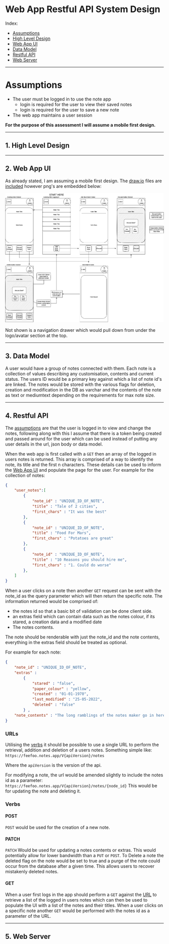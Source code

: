 # Web App Restful API System Design
Index:

* [Assumptions](#assumptions)
* [High Level Design](#1-high-level-design)
* [Web App UI](#2-web-app-ui)
* [Data Model](#3-data-model)
* [Restful API](#4-restful-api)
* [Web Server](#5-web-server)

---
# Assumptions
* The user must be logged in to use the note app
    * login is required for the user to view their saved notes
    * login is required for the user to save a new note
* The web app maintains a user session

**For the purpose of this assessment I will assume a mobile first design.**

---
## 1. High Level Design

---
## 2. Web App UI
As already stated, I am assuming a mobile first design. The [draw.io](https://app.diagrams.net/) files are [included](/app/src/main/java/feefo_assessment/ApiDesign/resources/drawIOfile/wire_frame.drawio) however png's are embedded below:

![App Wireframe](/app/src/main/java/feefo_assessment/ApiDesign/resources/images/wire_frame.png)

Not shown is a navigation drawer which would pull down from under the logo/avatar section at the top.

---
## 3. Data Model
A user would have a group of notes connected with them. Each note is a collection of values describing any customisation, contents and current status.
The users ID would be a primary key against which a list of note id's are linked. The notes would be stored with the various flags for deletion, creation and modification in the DB as varchar and the contents of the note as text or mediumtext depending on the requirements for max note size.

---
## 4. Restful API
The [assumptions](#assumptions) are that the user is logged in to view and change the notes, following along with this I assume that there is a token being created and passed around for the user which can be used instead of putting any user details in the url, json body or data model.

When the web app is first called with a ```GET``` then an array of the logged in users notes is returned. This array is comprised of a way to identify the note, its title and the first n characters. These details can be used to inform the [Web App UI](#2-web-app-ui) and populate the page for the user. 
For example for the collection of notes:

```json
{
    "user_notes":[
        {
            "note_id" : "UNIQUE_ID_OF_NOTE",
            "title" : "Tale of 2 cities",
            "first_chars" : "It was the best"
        },
        {
            "note_id" : "UNIQUE_ID_OF_NOTE",
            "title" : "Food For Mars",
            "first_chars" : "Potatoes are great"
        },
        {
            "note_id" : "UNIQUE_ID_OF_NOTE",
            "title" : "10 Reasons you should hire me",
            "first_chars" : "1. Could do worse"
        },
    ]
}
```

When a user clicks on a note then another ```GET``` request can be sent with the note_id as the query parameter which will then return the specific note. The information returned would be comprised of:
* the notes id so that a basic bit of validation can be done client side.
* an extras field which can contain data such as the notes colour, if its stared, a creation data and a modified date
* The notes contents.

The note should be renderable with just the note_id and the note contents, everything in the extras field should be treated as optional.

For example for each note:

```json
{
    "note_id" : "UNIQUE_ID_OF_NOTE",
    "extras" :
        { 
            "stared" : "false",
            "paper_colour" : "yellow",
            "created" : "01-01-1970",
            "last_modified" : "25-05-2022",
            "deleted" : "false" 
        } ,
    "note_contents" : "The long ramblings of the notes maker go in here" 
}
```

### URLs
Utilising the [verbs](#verbs) it should be possible to use a single URL to perform the retrieval, addition and deletion of a users notes. Something simple like:
```https://feefoo.notes.app/V{apiVersion}/notes```

Where the ```apiVersion``` is the version of the api.

For modifying a note, the url would be amended slightly to include the notes id as a parameter:
```https://feefoo.notes.app/V{apiVersion}/notes/{node_id}```
This would be for updating the note and deleting it.

### Verbs
#### POST
```POST``` would be used for the creation of a new note.

#### PATCH
```PATCH``` Would be used for updating a notes contents or extras. This would potentially allow for lower bandwidth than a ```PUT``` or ```POST```. To Delete a note the deleted flag on the note would be set to true and a purge of the note could occur from the database after a given time. This allows users to recover mistakenly deleted notes.
#### GET
When a user first logs in the app should perform a ```GET``` against the [URL](#urls) to retrieve a list of the logged in users notes which can then be used to populate the UI with a list of the notes and their titles. When a user clicks on a specific note another ```GET``` would be performed with the notes id as a parameter of the URL.

---
## 5. Web Server